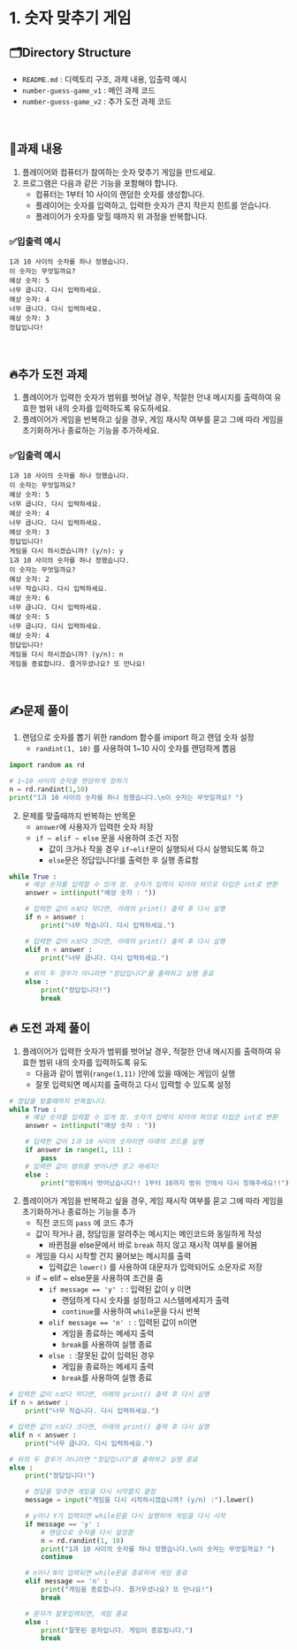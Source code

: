 # 1. 숫자 맞추기 게임


## 🗂️Directory Structure

- `README.md` : 디렉토리 구조, 과제 내용, 입출력 예시
- `number-guess-game_v1` : 메인 과제 코드
- `number-guess-game_v2` : 추가 도전 과제 코드

<br>

## 📝과제 내용
1. 플레이어와 컴퓨터가 참여하는 숫자 맞추기 게임을 만드세요. 
2. 프로그램은 다음과 같은 기능을 포함해야 합니다.
   - 컴퓨터는 1부터 10 사이의 랜덤한 숫자를 생성합니다.
   - 플레이어는 숫자를 입력하고, 입력한 숫자가 큰지 작은지 힌트를 얻습니다.
   - 플레이어가 숫자를 맞힐 때까지 위 과정을 반복합니다.

### ✅입출력 예시
```
1과 10 사이의 숫자를 하나 정했습니다.
이 숫자는 무엇일까요?
예상 숫자: 5
너무 큽니다. 다시 입력하세요.
예상 숫자: 4
너무 큽니다. 다시 입력하세요.
예상 숫자: 3
정답입니다!
```

<br>

## 🔥추가 도전 과제
1. 플레이어가 입력한 숫자가 범위를 벗어날 경우, 적절한 안내 메시지를 출력하여 유효한 범위 내의 숫자를 입력하도록 유도하세요.
2. 플레이어가 게임을 반복하고 싶을 경우, 게임 재시작 여부를 묻고 그에 따라 게임을 초기화하거나 종료하는 기능을 추가하세요.
### ✅입출력 예시
```
1과 10 사이의 숫자를 하나 정했습니다.
이 숫자는 무엇일까요?
예상 숫자: 5
너무 큽니다. 다시 입력하세요.
예상 숫자: 4
너무 큽니다. 다시 입력하세요.
예상 숫자: 3
정답입니다!
게임을 다시 하시겠습니까? (y/n): y
1과 10 사이의 숫자를 하나 정했습니다.
이 숫자는 무엇일까요?
예상 숫자: 2
너무 작습니다. 다시 입력하세요.
예상 숫자: 6
너무 큽니다. 다시 입력하세요.
예상 숫자: 5
너무 큽니다. 다시 입력하세요.
예상 숫자: 4
정답입니다!
게임을 다시 하시겠습니까? (y/n): n
게임을 종료합니다. 즐거우셨나요? 또 만나요!
```

<br>

## ✍️문제 풀이

1. 랜덤으로 숫자를 뽑기 위한 random 함수를 imiport 하고 랜덤 숫자 설정
    - `randint(1, 10)` 를 사용하여 1~10 사이 숫자를 랜덤하게 뽑음
```python
import random as rd

# 1~10 사이의 숫자를 랜덤하게 정하기
n = rd.randint(1,10)
print("1과 10 사이의 숫자를 하나 정했습니다.\n이 숫자는 무엇일까요? ")
```

2. 문제를 맞출때까지 반복하는 반목문 
    - `answer`에 사용자가 입력한 숫자 저장
    - `if ~ elif ~ else` 문을 사용하여 조건 지정
        - 값이 크거나 작을 경우 `if~elif`문이 실행되서 다시 실행되도록 하고
        - `else`문은 정답입니다!를 출력한 후 실행 종료함

```python
while True :
    # 예상 숫자를 입력할 수 있게 함. 숫자가 입력이 되어야 하므로 타입은 int로 변환
    answer = int(input("예상 숫자 : "))

    # 입력한 값이 n보다 작다면, 아래의 print() 출력 후 다시 실행
    if n > answer :
        print("너무 작습니다. 다시 입력하세요.")

    # 입력한 값이 n보다 크다면, 아래의 print() 출력 후 다시 실행
    elif n < answer :
        print("너무 큽니다. 다시 입력하세요.")

    # 위의 두 경우가 아니라면 "정답입니다"를 출력하고 실행 종료
    else :
        print("정답입니다!")
        break
```

## 🔥 도전 과제 풀이

1. 플레이어가 입력한 숫자가 범위를 벗어날 경우, 적절한 안내 메시지를 출력하여 유효한 범위 내의 숫자를 입력하도록 유도
    - 다음과 같이 범위(`range(1,11)` )안에 있을 때에는 게임이 실행
    - 잘못 입력되면 메시지를 출력하고 다시 입력할 수 있도록 설정

```python
# 정답을 맞출때까지 반복됩니다.
while True :
    # 예상 숫자를 입력할 수 있게 함. 숫자가 입력이 되어야 하므로 타입은 int로 변환
    answer = int(input("예상 숫자 : "))

    # 입력한 값이 1과 10 사이의 숫자이면 아래의 코드를 실행
    if answer in range(1, 11) :
        pass
    # 입력한 값이 범위를 벗어나면 경고 메세지!
    else :
        print("범위에서 벗어났습니다!! 1부터 10까지 범위 안에서 다시 정해주세요!!")
```

2. 플레이어가 게임을 반복하고 싶을 경우, 게임 재시작 여부를 묻고 그에 따라 게임을 초기화하거나 종료하는 기능을 추가
    - 직전 코드의 `pass` 에 코드 추가
    - 값이 작거나 큼, 정답임을 알려주는 메시지는 메인코드와 동일하게 작성
        - 바뀐점을 else문에서 바로 `break` 하지 않고 재시작 여부를 물어봄
    - 게임을 다시 시작할 건지 물어보는 메시지를 출력
        - 입력값은 `lower()` 를 사용하여 대문자가 입력되어도 소문자로 저장
    - if ~ elif ~ else문을 사용하여 조건을 줌
        - `if message == 'y' :`  :  입력된 값이 y 이면
            - 랜덤하게 다시 숫자를 설정하고 시스템메세지가 출력
            - `continue`를 사용하여 `while`문을 다시 반복
        - `elif message == 'n' :`  : 입력된 값이 n이면
            - 게임을 종료하는 메세지 출력
            - `break`를 사용하여 실행 종료
        - `else :`  :잘못된 값이 입력된 경우
            - 게임을 종료하는 메세지 출력
            - `break`를 사용하여 실행 종료

```python
# 입력한 값이 n보다 작다면, 아래의 print() 출력 후 다시 실행
if n > answer :
    print("너무 작습니다. 다시 입력하세요.")

# 입력한 값이 n보다 크다면, 아래의 print() 출력 후 다시 실행
elif n < answer :
    print("너무 큽니다. 다시 입력하세요.")

# 위의 두 경우가 아니라면 "정답입니다"를 출력하고 실행 종료
else :
    print("정답입니다!")

    # 정답을 맞추면 게임을 다시 시작할지 결정
    message = input("게임을 다시 시작하시겠습니까? (y/n) :").lower()

    # y이나 Y가 입력되면 while문을 다시 실행하여 게임을 다시 시작
    if message == 'y' :
        # 랜덤으로 숫자를 다시 설정함
        n = rd.randint(1, 10)
        print("1과 10 사이의 숫자를 하나 정했습니다.\n이 숫자는 무엇일까요? ")
        continue

    # n이나 N이 입력되면 while문을 종료하여 게임 종료
    elif message == 'n' :
        print("게임을 종료합니다. 즐거우셨나요? 또 만나요!")
        break

    # 문자가 잘못입력되면, 게임 종료
    else :
        print("잘못된 문자입니다. 게임이 종료됩니다.")
        break

```